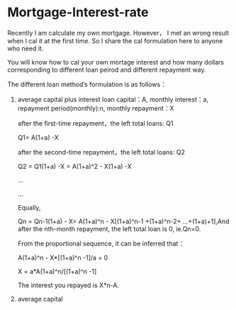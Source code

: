 # Mortgage-Interest-rate
Recently I am calculate my own mortgage. However， I met an wrong result when I cal it at the first time. So I share the cal formulation here to anyone who need it. 

You will know how to cal your own mortage interest and how many dollars corresponding to different loan peirod and different repayment way. 

The different loan method’s formulation is as follows：

1. average capital plus interest
   loan capital：A, monthly interest：a, repayment period(monthly):n, monthly repayment：X


   after the first-time repayment，the left total loans: Q1

   Q1= A(1+a) -X

   after the second-time repayment，the left total loans: Q2

   Q2 = Q1(1+a) -X = A(1+a)^2 - X(1+a) -X

   ...

   ...

   Equally,

   Qn = Qn-1(1+a) - X= A(1+a)^n - X[(1+a)^n-1 +(1+a)^n-2+ ...+(1+a)+1],And after the nth-month repayment, the left total loan is 0, ie.Qn=0.

   From the proportional sequence, it can be inferred that：

   A(1+a)^n - X*[(1+a)^n -1]/a = 0

   X = a*A(1+a)^n/[(1+a)^n -1]

   The interest you repayed is X*n-A.
   

3. average capital
